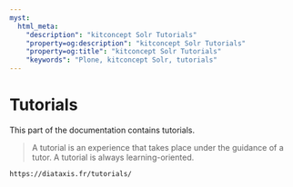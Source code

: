 ```yaml
---
myst:
  html_meta:
    "description": "kitconcept Solr Tutorials"
    "property=og:description": "kitconcept Solr Tutorials"
    "property=og:title": "kitconcept Solr Tutorials"
    "keywords": "Plone, kitconcept Solr, tutorials"
---
```


# Tutorials

This part of the documentation contains tutorials.

> A tutorial is an experience that takes place under the guidance of a tutor.
> A tutorial is always learning-oriented.

```{seealso}
https://diataxis.fr/tutorials/
```
